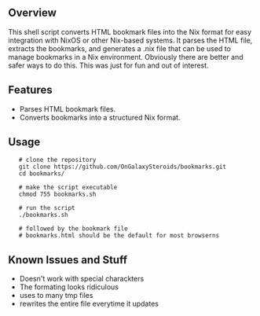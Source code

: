 ## Overview

This shell script converts HTML bookmark files into the Nix format for easy integration with NixOS or other Nix-based systems. It parses the HTML file, extracts the bookmarks, and generates a .nix file that can be used to manage bookmarks in a Nix environment. Obviously there are better and safer ways to do this. This was just for fun and out of interest.

## Features

 - Parses HTML bookmark files.
 - Converts bookmarks into a structured Nix format.

## Usage

```shell
   # clone the repository
   git clone https://github.com/OnGalaxySteroids/bookmarks.git
   cd bookmarks/

   # make the script executable
   chmod 755 bookmarks.sh

   # run the script
   ./bookmarks.sh

   # followed by the bookmark file
   # bookmarks.html should be the default for most browserns
```

## Known Issues and Stuff

  - Doesn't work with special charackters
  - The formating looks ridiculous
  - uses to many tmp files
  - rewrites the entire file everytime it updates
